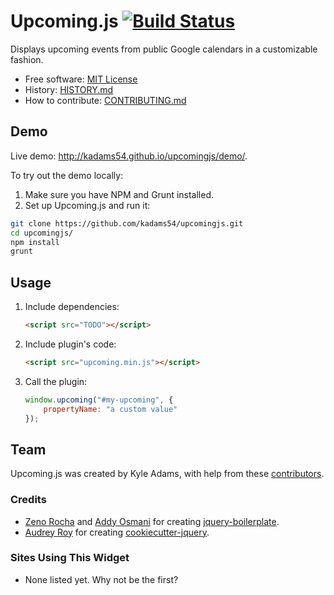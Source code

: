 # Upcoming.js [![Build Status](https://secure.travis-ci.org/kadams54/upcomingjs.png?branch=master)](https://travis-ci.org/kadams54/upcomingjs)

Displays upcoming events from public Google calendars in a customizable fashion.

* Free software: [MIT License](http://kadams54.mit-license.org/)
* History: [HISTORY.md](https://github.com/kadams54/upcomingjs/blob/master/HISTORY.md)
* How to contribute: [CONTRIBUTING.md](https://github.com/kadams54/upcomingjs/blob/master/CONTRIBUTING.md)

## Demo

Live demo: http://kadams54.github.io/upcomingjs/demo/.

To try out the demo locally:

1. Make sure you have NPM and Grunt installed.
2. Set up Upcoming.js and run it:

  ```bash
  git clone https://github.com/kadams54/upcomingjs.git
  cd upcomingjs/
  npm install
  grunt
  ```

## Usage

1. Include dependencies:

	```html
	<script src="TODO"></script>
	```

2. Include plugin's code:

	```html
	<script src="upcoming.min.js"></script>
	```

3. Call the plugin:

	```javascript
	window.upcoming("#my-upcoming", {
		propertyName: "a custom value"
	});
	```

## Team

Upcoming.js was created by Kyle Adams, with help from these [contributors](https://github.com/kadams54/upcomingjs/graphs/contributors).

### Credits

* [Zeno Rocha](http://zenorocha.com) and [Addy Osmani](http://addyosmani.com) for creating [jquery-boilerplate](https://github.com/jquery-boilerplate/jquery-boilerplate).
* [Audrey Roy](http://www.audreymroy.com) for creating [cookiecutter-jquery](https://github.com/audreyr/cookiecutter-jquery).


### Sites Using This Widget

* None listed yet. Why not be the first?

